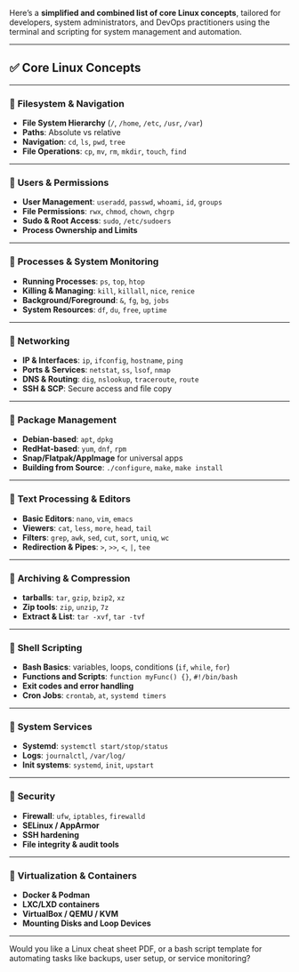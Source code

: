Here’s a **simplified and combined list of core Linux concepts**, tailored for developers, system administrators, and DevOps practitioners using the terminal and scripting for system management and automation.

---

## ✅ **Core Linux Concepts**

---

### 🔷 **Filesystem & Navigation**

* **File System Hierarchy** (`/`, `/home`, `/etc`, `/usr`, `/var`)
* **Paths**: Absolute vs relative
* **Navigation**: `cd`, `ls`, `pwd`, `tree`
* **File Operations**: `cp`, `mv`, `rm`, `mkdir`, `touch`, `find`

---

### 🔷 **Users & Permissions**

* **User Management**: `useradd`, `passwd`, `whoami`, `id`, `groups`
* **File Permissions**: `rwx`, `chmod`, `chown`, `chgrp`
* **Sudo & Root Access**: `sudo`, `/etc/sudoers`
* **Process Ownership and Limits**

---

### 🔷 **Processes & System Monitoring**

* **Running Processes**: `ps`, `top`, `htop`
* **Killing & Managing**: `kill`, `killall`, `nice`, `renice`
* **Background/Foreground**: `&`, `fg`, `bg`, `jobs`
* **System Resources**: `df`, `du`, `free`, `uptime`

---

### 🔷 **Networking**

* **IP & Interfaces**: `ip`, `ifconfig`, `hostname`, `ping`
* **Ports & Services**: `netstat`, `ss`, `lsof`, `nmap`
* **DNS & Routing**: `dig`, `nslookup`, `traceroute`, `route`
* **SSH & SCP**: Secure access and file copy

---

### 🔷 **Package Management**

* **Debian-based**: `apt`, `dpkg`
* **RedHat-based**: `yum`, `dnf`, `rpm`
* **Snap/Flatpak/AppImage** for universal apps
* **Building from Source**: `./configure`, `make`, `make install`

---

### 🔷 **Text Processing & Editors**

* **Basic Editors**: `nano`, `vim`, `emacs`
* **Viewers**: `cat`, `less`, `more`, `head`, `tail`
* **Filters**: `grep`, `awk`, `sed`, `cut`, `sort`, `uniq`, `wc`
* **Redirection & Pipes**: `>`, `>>`, `<`, `|`, `tee`

---

### 🔷 **Archiving & Compression**

* **tarballs**: `tar`, `gzip`, `bzip2`, `xz`
* **Zip tools**: `zip`, `unzip`, `7z`
* **Extract & List**: `tar -xvf`, `tar -tvf`

---

### 🔷 **Shell Scripting**

* **Bash Basics**: variables, loops, conditions (`if`, `while`, `for`)
* **Functions and Scripts**: `function myFunc() {}`, `#!/bin/bash`
* **Exit codes and error handling**
* **Cron Jobs**: `crontab`, `at`, `systemd timers`

---

### 🔷 **System Services**

* **Systemd**: `systemctl start/stop/status`
* **Logs**: `journalctl`, `/var/log/`
* **Init systems**: `systemd`, `init`, `upstart`

---

### 🔷 **Security**

* **Firewall**: `ufw`, `iptables`, `firewalld`
* **SELinux / AppArmor**
* **SSH hardening**
* **File integrity & audit tools**

---

### 🔷 **Virtualization & Containers**

* **Docker & Podman**
* **LXC/LXD containers**
* **VirtualBox / QEMU / KVM**
* **Mounting Disks and Loop Devices**

---

Would you like a Linux cheat sheet PDF, or a bash script template for automating tasks like backups, user setup, or service monitoring?
